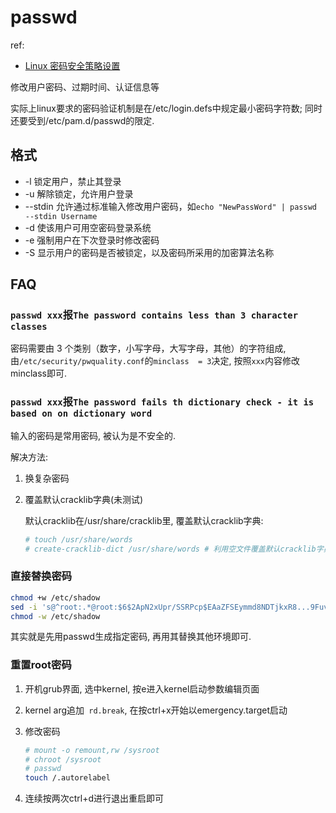 #  passwd
ref:
- [Linux 密码安全策略设置](https://docs.azure.cn/zh-cn/articles/azure-operations-guide/virtual-machines/linux/aog-virtual-machines-linux-howto-site-linux-password-security-policy-settings)

修改用户密码、过期时间、认证信息等

实际上linux要求的密码验证机制是在/etc/login.defs中规定最小密码字符数; 同时还要受到/etc/pam.d/passwd的限定.

## 格式
- -l 锁定用户，禁止其登录
- -u 解除锁定，允许用户登录
- --stdin 允许通过标准输入修改用户密码，如`echo "NewPassWord" | passwd --stdin Username `
- -d 使该用户可用空密码登录系统
- -e 强制用户在下次登录时修改密码
- -S 显示用户的密码是否被锁定，以及密码所采用的加密算法名称

## FAQ
### `passwd xxx`报`The password contains less than 3 character classes`
密码需要由 3 个类别（数字，小写字母，大写字母，其他）的字符组成, 由`/etc/security/pwquality.conf`的`minclass  = 3`决定, 按照`xxx`内容修改minclass即可.

### `passwd xxx`报`The password fails th dictionary check - it is based on on dictionary word`
输入的密码是常用密码, 被认为是不安全的.

解决方法:
1. 换复杂密码
1. 覆盖默认cracklib字典(未测试)

	默认cracklib在/usr/share/cracklib里, 覆盖默认cracklib字典:
	```bash
	# touch /usr/share/words
	# create-cracklib-dict /usr/share/words # 利用空文件覆盖默认cracklib字典, 建议备份/usr/share/cracklib
	```

### 直接替换密码
```bash
chmod +w /etc/shadow
sed -i 's@^root:.*@root:$6$2ApN2xUpr/SSRPcp$EAaZFSEymmd8NDTjkxR8...9Fuv...XRdjgs7p/sYrU.yERj4/:19018:0:99999:7:::@' /etc/shadow
chmod -w /etc/shadow
```

其实就是先用passwd生成指定密码, 再用其替换其他环境即可.

### 重置root密码
1. 开机grub界面, 选中kernel, 按e进入kernel启动参数编辑页面
1. kernel arg追加` rd.break`, 在按ctrl+x开始以emergency.target启动
1. 修改密码

	```bash
	# mount -o remount,rw /sysroot
	# chroot /sysroot
	# passwd
	touch /.autorelabel
	```
1. 连续按两次ctrl+d进行退出重启即可
